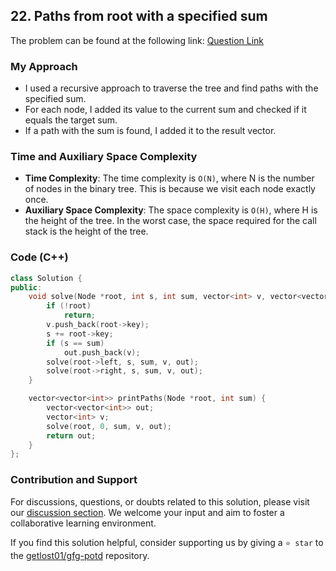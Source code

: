 ## 22. Paths from root with a specified sum
The problem can be found at the following link: [Question Link](https://www.geeksforgeeks.org/problems/paths-from-root-with-a-specified-sum/1)

### My Approach
- I used a recursive approach to traverse the tree and find paths with the specified sum.
- For each node, I added its value to the current sum and checked if it equals the target sum.
- If a path with the sum is found, I added it to the result vector.

### Time and Auxiliary Space Complexity

- **Time Complexity**: The time complexity is `O(N)`, where N is the number of nodes in the binary tree. This is because we visit each node exactly once.
- **Auxiliary Space Complexity**: The space complexity is `O(H)`, where H is the height of the tree. In the worst case, the space required for the call stack is the height of the tree.

### Code (C++)
```cpp
class Solution {
public:
    void solve(Node *root, int s, int sum, vector<int> v, vector<vector<int>>& out) {
        if (!root)
            return;
        v.push_back(root->key);
        s += root->key;
        if (s == sum)
            out.push_back(v);
        solve(root->left, s, sum, v, out);
        solve(root->right, s, sum, v, out);
    }

    vector<vector<int>> printPaths(Node *root, int sum) {
        vector<vector<int>> out;
        vector<int> v;
        solve(root, 0, sum, v, out);
        return out;
    }
};
```

### Contribution and Support

For discussions, questions, or doubts related to this solution, please visit our [discussion section](https://github.com/getlost01/gfg-potd/discussions). We welcome your input and aim to foster a collaborative learning environment.

If you find this solution helpful, consider supporting us by giving a `⭐ star` to the [getlost01/gfg-potd](https://github.com/getlost01/gfg-potd) repository.